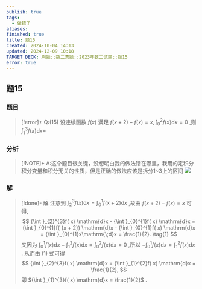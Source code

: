 ```yaml
---
publish: true
tags:
  - 做错了
aliases: 
finished: true
title: 题15
created: 2024-10-04 14:13
updated: 2024-12-09 10:18
TARGET DECK: 刷题::数二真题::2023年数二试题::题15
error: true
---
```

## 题15
### 题目
> [!error]+
> Q:(15) 设连续函数 $f( x)$ 满足 $f( {x + 2}) - f( x) = x,{\int }_{0}^{2}f( x) \mathrm{d}x = 0$ ,则 ${\int }_{1}^{3}f( x) \mathrm{d}x =$
### 分析
> [!NOTE]+
> A:这个题目很关键，没想明白我的做法错在哪里，我用的定积分积分变量和积分无关的性质，但是正确的做法应该是拆分1~3上的区间
> ![](https://img.hwenyi.live/202412091817519.webp)
### 解
> [!done]-
> 解 注意到 ${\int }_{2}^{3}f( x) \mathrm{d}x = {\int }_{0}^{1}f( {x + 2}) \mathrm{d}x$ ,故由 $f( {x + 2}) - f( x) = x$ 可得,
> $$
> {\int }_{2}^{3}f( x) \mathrm{d}x - {\int }_{0}^{1}f( x) \mathrm{d}x = {\int }_{0}^{1}f( {x + 2}) \mathrm{d}x - {\int }_{0}^{1}f( x) \mathrm{d}x = {\int }_{0}^{1}x\mathrm{\;d}x = \frac{1}{2}. \tag{1}
> $$
> 又因为 ${\int }_{0}^{1}f( x) \mathrm{d}x + {\int }_{1}^{2}f( x) \mathrm{d}x = {\int }_{0}^{2}f( x) \mathrm{d}x = 0$ ,所以 $- {\int }_{0}^{1}f( x) \mathrm{d}x = {\int }_{1}^{2}f( x) \mathrm{d}x$ . 从而由 (1) 式可得
> $$
> {\int }_{2}^{3}f( x) \mathrm{d}x + {\int }_{1}^{2}f( x) \mathrm{d}x = \frac{1}{2},
> $$
> 即 ${\int }_{1}^{3}f( x) \mathrm{d}x = \frac{1}{2}$ .